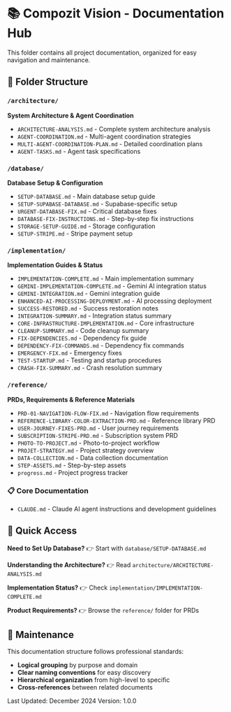 # 📚 Compozit Vision - Documentation Hub

This folder contains all project documentation, organized for easy navigation and maintenance.

## 📁 Folder Structure

### `/architecture/`
**System Architecture & Agent Coordination**
- `ARCHITECTURE-ANALYSIS.md` - Complete system architecture analysis
- `AGENT-COORDINATION.md` - Multi-agent coordination strategies
- `MULTI-AGENT-COORDINATION-PLAN.md` - Detailed coordination plans
- `AGENT-TASKS.md` - Agent task specifications

### `/database/`
**Database Setup & Configuration**
- `SETUP-DATABASE.md` - Main database setup guide
- `SETUP-SUPABASE-DATABASE.md` - Supabase-specific setup
- `URGENT-DATABASE-FIX.md` - Critical database fixes
- `DATABASE-FIX-INSTRUCTIONS.md` - Step-by-step fix instructions
- `STORAGE-SETUP-GUIDE.md` - Storage configuration
- `SETUP-STRIPE.md` - Stripe payment setup

### `/implementation/`
**Implementation Guides & Status**
- `IMPLEMENTATION-COMPLETE.md` - Main implementation summary
- `GEMINI-IMPLEMENTATION-COMPLETE.md` - Gemini AI integration status
- `GEMINI-INTEGRATION.md` - Gemini integration guide
- `ENHANCED-AI-PROCESSING-DEPLOYMENT.md` - AI processing deployment
- `SUCCESS-RESTORED.md` - Success restoration notes
- `INTEGRATION-SUMMARY.md` - Integration status summary
- `CORE-INFRASTRUCTURE-IMPLEMENTATION.md` - Core infrastructure
- `CLEANUP-SUMMARY.md` - Code cleanup summary
- `FIX-DEPENDENCIES.md` - Dependency fix guide
- `DEPENDENCY-FIX-COMMANDS.md` - Dependency fix commands
- `EMERGENCY-FIX.md` - Emergency fixes
- `TEST-STARTUP.md` - Testing and startup procedures
- `CRASH-FIX-SUMMARY.md` - Crash resolution summary

### `/reference/`
**PRDs, Requirements & Reference Materials**
- `PRD-01-NAVIGATION-FLOW-FIX.md` - Navigation flow requirements
- `REFERENCE-LIBRARY-COLOR-EXTRACTION-PRD.md` - Reference library PRD
- `USER-JOURNEY-FIXES-PRD.md` - User journey requirements
- `SUBSCRIPTION-STRIPE-PRD.md` - Subscription system PRD
- `PHOTO-TO-PROJECT.md` - Photo-to-project workflow
- `PROJET-STRATEGY.md` - Project strategy overview
- `DATA-COLLECTION.md` - Data collection documentation
- `STEP-ASSETS.md` - Step-by-step assets
- `progress.md` - Project progress tracker

### 📋 Core Documentation
- `CLAUDE.md` - Claude AI agent instructions and development guidelines

## 🎯 Quick Access

**Need to Set Up Database?**
👉 Start with `database/SETUP-DATABASE.md`

**Understanding the Architecture?**
👉 Read `architecture/ARCHITECTURE-ANALYSIS.md`

**Implementation Status?**
👉 Check `implementation/IMPLEMENTATION-COMPLETE.md`

**Product Requirements?**
👉 Browse the `reference/` folder for PRDs

## 🔄 Maintenance

This documentation structure follows professional standards:
- **Logical grouping** by purpose and domain
- **Clear naming conventions** for easy discovery
- **Hierarchical organization** from high-level to specific
- **Cross-references** between related documents

Last Updated: December 2024
Version: 1.0.0